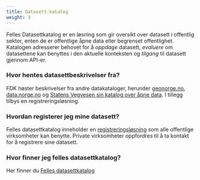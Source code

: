 ```yaml
---
title: Datasett-katalog
weight: 3
---
```


Felles Datasettkatalog er en løsning som gir oversikt over datasett i offentlig sektor, enten de er offentlige åpne data eller begrenset offentlighet. Katalogen adresserer behovet for å *oppdage* datasett, *evaluere* om datasettene kan benyttes i den aktuelle konteksten og *tilgang* til datasett gjennom API-er.

### Hvor hentes datasettbeskrivelser fra?
FDK høster beskrivelser fra andre datakataloger, herunder <a href="https://www.geonorge.no/" target="_blank">geonorge.no</a>, <a href="https://data.norge.no/" target="_blank">data.norge.no</a> og <a href="https://dataut.vegvesen.no/dataset" target="_blank">Statens Vegvesen sin katalog over åpne data</a>. I tillegg tilbys en registreringsløsning.

### Hvordan registerer jeg mine datasett?
Felles datasettkatalog inneholder en <a href="https://fellesdatakatalog.brreg.no/about-registration" target="_blank">registreringsløsning</a> som alle offentlige virksomheter kan benytte. Private virksomheter oppfordres til å ta kontakt for å registrere sine datasett.

### Hvor finner jeg felles datasettkatalog?
Her finner du <a href="https://fellesdatakatalog.brreg.no" target="_blank">Felles datasettkatalog</a>
